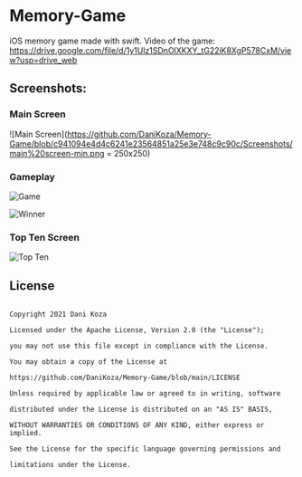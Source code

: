 # Memory-Game
iOS memory game made with swift. Video of the game:  https://drive.google.com/file/d/1y1Ulz1SDnOlXKXY_tG22iK8XgP578CxM/view?usp=drive_web

## Screenshots:
### Main Screen 
![Main Screen](https://github.com/DaniKoza/Memory-Game/blob/c941094e4d4c6241e23564851a25e3e748c9c90c/Screenshots/main%20screen-min.png = 250x250)

### Gameplay
![Game](https://github.com/DaniKoza/Memory-Game/blob/3a819a003373b4b6e7326c79eb789dfb2445975f/Screenshots/gameplay-min.png)

![Winner](https://github.com/DaniKoza/Memory-Game/blob/3a819a003373b4b6e7326c79eb789dfb2445975f/Screenshots/winner-min.png)



### Top Ten Screen
![Top Ten](https://github.com/DaniKoza/Memory-Game/blob/3a819a003373b4b6e7326c79eb789dfb2445975f/Screenshots/top%2010-min.png)


## License

```

Copyright 2021 Dani Koza

Licensed under the Apache License, Version 2.0 (the "License");

you may not use this file except in compliance with the License.

You may obtain a copy of the License at

https://github.com/DaniKoza/Memory-Game/blob/main/LICENSE

Unless required by applicable law or agreed to in writing, software

distributed under the License is distributed on an "AS IS" BASIS,

WITHOUT WARRANTIES OR CONDITIONS OF ANY KIND, either express or implied.

See the License for the specific language governing permissions and

limitations under the License.

```

